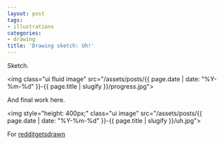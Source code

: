 ```yaml
---
layout: post
tags:
- illustrations
categories:
- drawing
title: 'Drawing sketch: Uh!'
---
```


Sketch.

<img class="ui fluid image" src="/assets/posts/{{ page.date | date: "%Y-%m-%d" }}-{{ page.title | slugify }}/progress.jpg">

And final work here.

<img style="height: 400px;" class="ui image" src="/assets/posts/{{ page.date | date: "%Y-%m-%d" }}-{{ page.title | slugify }}/uh.jpg">

For [redditgetsdrawn](http://kinow.deviantart.com/art/Uh-651490865)
